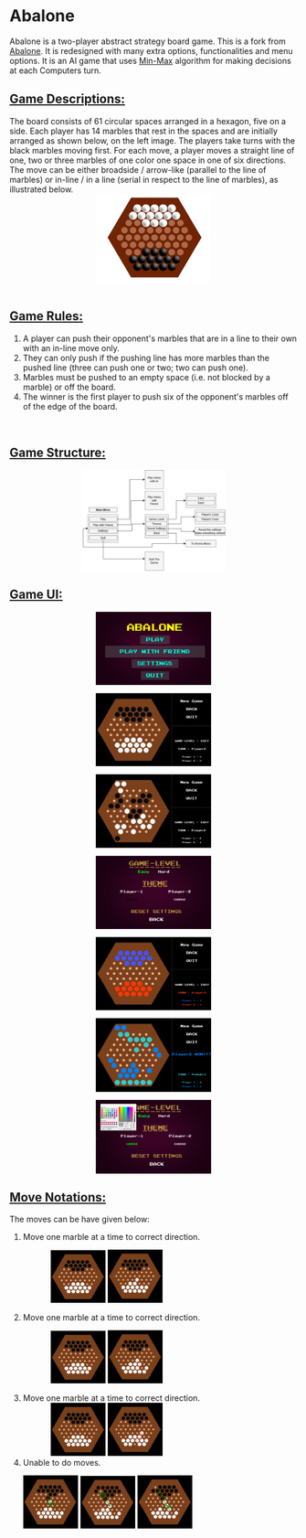 <h1>Abalone</h1>
Abalone is a two-player abstract strategy board game. This is a fork from <a href="https://github.com/szymeklimek/Abalone">Abalone</a>. 
It is redesigned with many extra options, functionalities and menu options.
It is an AI game that uses <a href="https://www.javatpoint.com/mini-max-algorithm-in-ai">Min-Max</a> algorithm for making decisions at each Computers turn.
<br>
<h2><u>Game Descriptions:</u></h2>
The board consists of 61 circular spaces arranged in a hexagon, five on a side. Each player has 14 
marbles that rest in the spaces and are initially arranged as shown below, on the left image. The 
players take turns with the black marbles moving first. For each move, a player moves a straight 
line of one, two or three marbles of one color one space in one of six directions. The move can be 
either broadside / arrow-like (parallel to the line of marbles) or in-line / in a line (serial in respect 
to the line of marbles), as illustrated below.
<img src="IMAGES/15.png" style="display: block;
margin-left: auto;
margin-right: auto;
width: 40%;"> 
<br>

<h2><u>Game Rules:</u></h2>
<ol>
    <li>A player can push their opponent's marbles that are in a line to their own with an in-line move only.</li>
    <li>They can only push if the pushing line has more marbles than the pushed line (three can push one or two; two can push one).</li>
    <li>Marbles must be pushed to an empty space (i.e. not blocked by a marble) or off the board.</li>
    <li>The winner is the first player to push six of the opponent's marbles off of the edge of the board.</li>
</ol>
<br>


<h2><u>Game Structure:</u></h2>

<img src="IMAGES/17.png" style="display: block;
margin-left: auto;
margin-right: auto;
width: 50%;"> 

<h2><u>Game UI:</u></h2>

<img src="IMAGES/1.png" style="display: block;
margin-left: auto;
margin-right: auto;
width: 40%;"> 

<img src="IMAGES/2.png" style="display: block;
margin-left: auto;
margin-right: auto;
width: 40%;"> 

<img src="IMAGES/3.png" style="display: block;
margin-left: auto;
margin-right: auto;
width: 40%;"> 

<img src="IMAGES/4.png" style="display: block;
margin-left: auto;
margin-right: auto;
width: 40%;"> 

<img src="IMAGES/5.png" style="display: block;
margin-left: auto;
margin-right: auto;
width: 40%;"> 

<img src="IMAGES/6.png" style="display: block;
margin-left: auto;
margin-right: auto;
width: 40%;"> 

<img src="IMAGES/7.png" style="display: block;
margin-left: auto;
margin-right: auto;
width: 40%;"> 



<h2><u>Move Notations:</u></h2>
The moves can be have given below:
<ol>
    <li>Move one marble at a time to correct direction.</li>
    

<img src="IMAGES/8.png" style="display: inline-block;
margin-left: 10%;
margin-right: auto;
width: 20%;"> 
<img src="IMAGES/9.png" style="display: inline-block;
margin-left: auto;
margin-right: 10%;
width: 20%;"> 
<li>Move one marble at a time to correct direction.</li>

<img src="IMAGES/8.png" style="display: inline-block;
margin-left: 10%;
margin-right: auto;
width: 20%;"> 
<img src="IMAGES/10.png" style="display: inline-block;
margin-left: auto;
margin-right: 10%;
width: 20%;"> 

<li>Move one marble at a time to correct direction.</li>
<img src="IMAGES/8.png" style="display: inline-block;
margin-left: 10%;
margin-right: auto;
width: 20%;"> 
<img src="IMAGES/11.png" style="display: inline-block;
margin-left: auto;
margin-right: 10%;
width: 20%;"> 
<li>Unable to do moves.</li>

<img src="IMAGES/12.png" style="display: inline-block;
margin-left: auto;
margin-right: auto;
width: 20%;"> 
<img src="IMAGES/13.png" style="display: inline-block;
margin-left: auto;
margin-right: auto;
width: 20%;"> 
<img src="IMAGES/14.png" style="display: inline-block;
margin-left: auto;
margin-right: auto;
width: 20%;"> 


</ol>